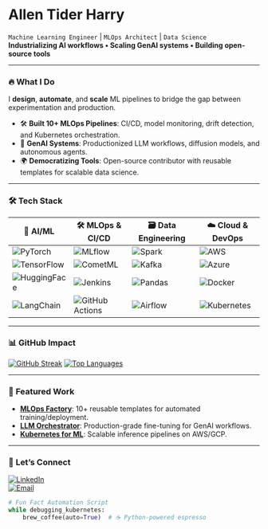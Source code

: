 # **Allen Tider Harry**  
`Machine Learning Engineer` | `MLOps Architect` | `Data Science`  
**Industrializing AI workflows • Scaling GenAI systems • Building open-source tools**  

---

### 🔥 **What I Do**  
I **design**, **automate**, and **scale** ML pipelines to bridge the gap between experimentation and production.  
- 🛠️ **Built 10+ MLOps Pipelines**: CI/CD, model monitoring, drift detection, and Kubernetes orchestration.  
- 🤖 **GenAI Systems**: Productionized LLM workflows, diffusion models, and autonomous agents.  
- 🌍 **Democratizing Tools**: Open-source contributor with reusable templates for scalable data science.  

---

### 🛠️ **Tech Stack**  

| **🤖 AI/ML**              | **🛠️ MLOps & CI/CD**       | **🗃️ Data Engineering**     | **☁️ Cloud & DevOps**       |  
|---------------------------|----------------------------|-----------------------------|----------------------------|  
| ![PyTorch](https://img.shields.io/badge/PyTorch-EE4C2C?style=flat&logo=pytorch&logoColor=white) | ![MLflow](https://img.shields.io/badge/MLflow-0194E1?style=flat&logo=mlflow&logoColor=white) | ![Spark](https://img.shields.io/badge/Spark-E25A1C?style=flat&logo=apachespark&logoColor=white) | ![AWS](https://img.shields.io/badge/AWS-232F3E?style=flat&logo=amazonaws&logoColor=white) |  
| ![TensorFlow](https://img.shields.io/badge/TensorFlow-FF6F00?style=flat&logo=tensorflow&logoColor=white) | ![CometML](https://img.shields.io/badge/Comet_ML-F37626?style=flat&logo=cometml&logoColor=white) | ![Kafka](https://img.shields.io/badge/Kafka-231F20?style=flat&logo=apachekafka&logoColor=white) | ![Azure](https://img.shields.io/badge/Azure-0078D4?style=flat&logo=microsoftazure&logoColor=white) |  
| ![HuggingFace](https://img.shields.io/badge/Transformers-FFD21E?style=flat&logo=huggingface&logoColor=black) | ![Jenkins](https://img.shields.io/badge/Jenkins-D24939?style=flat&logo=jenkins&logoColor=white) | ![Pandas](https://img.shields.io/badge/Pandas-150458?style=flat&logo=pandas&logoColor=white) | ![Docker](https://img.shields.io/badge/Docker-2496ED?style=flat&logo=docker&logoColor=white) |  
| ![LangChain](https://img.shields.io/badge/LangChain-00A67E?style=flat&logo=langchain&logoColor=white) | ![GitHub Actions](https://img.shields.io/badge/GitHub_Actions-2088FF?style=flat&logo=githubactions&logoColor=white) | ![Airflow](https://img.shields.io/badge/Airflow-017CEE?style=flat&logo=apacheairflow&logoColor=white) | ![Kubernetes](https://img.shields.io/badge/Kubernetes-326CE5?style=flat&logo=kubernetes&logoColor=white) |  

---

### 📊 **GitHub Impact**  
[![GitHub Streak](https://streak-stats.demolab.com?user=HAllenT420&theme=dark&hide_border=true&background=0D1117)](https://git.io/streak-stats)
[![Top Languages](https://github-readme-stats.vercel.app/api/top-langs/?username=HAllenT420&layout=compact&theme=dark&hide_border=true)](https://github.com/HAllenT420)

---

### 🌟 **Featured Work**  
- **[MLOps Factory](https://github.com/your-link)**: 10+ reusable templates for automated training/deployment.  
- **[LLM Orchestrator](https://github.com/your-link)**: Production-grade fine-tuning for GenAI workflows.  
- **[Kubernetes for ML](https://github.com/your-link)**: Scalable inference pipelines on AWS/GCP.  

---

### 🤝 **Let’s Connect**  
[![LinkedIn](https://img.shields.io/badge/Allen_Tider_Harry-0A66C2?style=for-the-badge&logo=linkedin&logoColor=white)](https://linkedin.com/in/allentiderharry)  
[![Email](https://img.shields.io/badge/Partner_With_Me-D14836?style=for-the-badge&logo=gmail&logoColor=white)](mailto:your.email@domain.com)  

```python
# Fun Fact Automation Script
while debugging_kubernetes:
    brew_coffee(auto=True)  # ☕ Python-powered espresso
